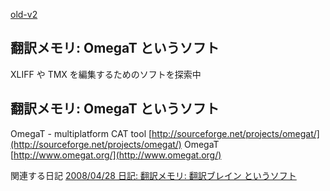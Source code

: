 [old-v2](ig080404-orig.html)

## 翻訳メモリ: OmegaT というソフト

XLIFF や TMX を編集するためのソフトを探索中






## 翻訳メモリ: OmegaT というソフト

OmegaT - multiplatform CAT tool
  [http://sourceforge.net/projects/omegat/](http://sourceforge.net/projects/omegat/)
  OmegaT
  [http://www.omegat.org/](http://www.omegat.org/)


関連する日記
[2008/04/28 日記: 翻訳メモリ: 翻訳ブレイン というソフト](ig080428.html)